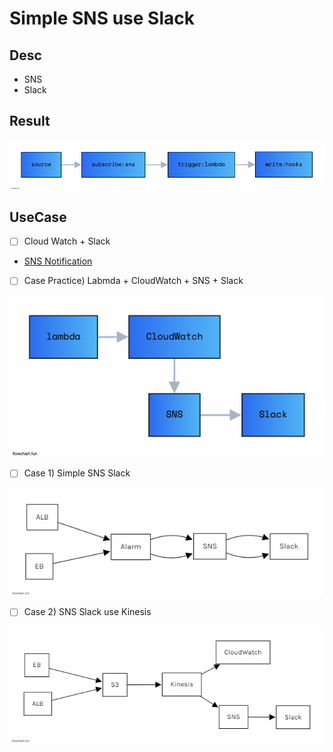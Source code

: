 # Simple SNS use Slack

## Desc

- SNS
- Slack

## Result

![result](./pubilc/result.png)

## UseCase

- [ ] Cloud Watch + Slack
- <a href="https://jforj.tistory.com/293">SNS Notification</a>

- [ ] Case Practice) Labmda + CloudWatch + SNS + Slack

![lambda](./pubilc/lambda.png)

- [ ] Case 1) Simple SNS Slack

![simple](./pubilc/simple.png)

- [ ] Case 2) SNS Slack use Kinesis

![diff](./pubilc/difficult.png)
